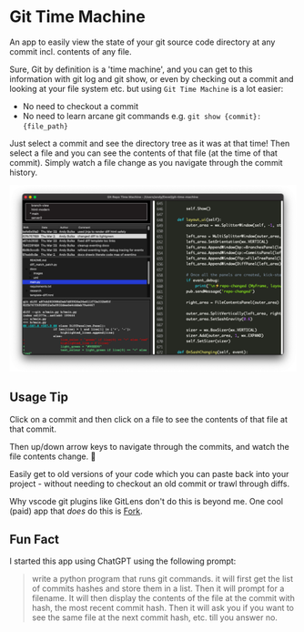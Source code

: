 # Git Time Machine

An app to easily view the state of your git source code directory at any commit incl. contents of any file.

Sure, Git by definition is a 'time machine', and you can get to this information with git log and git show, or even by checking out a commit and looking at your file system etc. but using `Git Time Machine` is a lot easier:

- No need to checkout a commit
- No need to learn arcane git commands e.g. `git show {commit}:{file_path}`

Just select a commit and see the directory tree as it was at that time! Then select a file and you can see the contents of that file (at the time of that commit).  Simply watch a file change as you navigate through the commit history.

![screenshot1](doco/images/screenshot1.png)

## Usage Tip
Click on a commit and then click on a file to see the contents of that file at that commit.

Then up/down arrow keys to navigate through the commits, and watch the file contents change. 🎉

Easily get to old versions of your code which you can paste back into your project - without needing to checkout an old commit or trawl through diffs.

Why vscode git plugins like GitLens don't do this is beyond me.  One cool (paid) app that *does* do this is [Fork](https://fork.dev/).

## Fun Fact 
I started this app using ChatGPT using the following prompt:

> write a python program that runs git commands. it will first get the list of commits hashes and store them in a list. Then it will prompt for a filename. It will then display the contents of the file at the commit with hash, the most recent commit hash. Then it will ask you if you want to see the same file at the next commit hash, etc. till you answer no.

